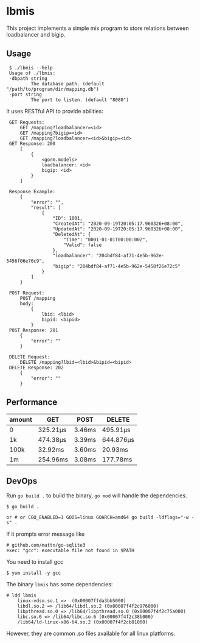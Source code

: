 # lbmis

This project implements a simple mis program to store relations between loadbalancer and bigip.

## Usage

   ```
    $ ./lbmis --help
    Usage of ./lbmis:
    -dbpath string
            The database path. (default "/path/to/program/dir/mapping.db")
    -port string
            The port to listen. (default "8080")
   ```

   It uses RESTful API to provide abilities:

   ```
    GET Requests:
        GET /mapping?loadbalancer=<id>
        GET /mapping?bigip=<id>
        GET /mapping?loadbalancer=<id>&bigip=<id>
    GET Response: 200
        [
            {
                <gorm.models>
                loadbalancer: <id>
                bigip: <id>
            }
        ]

    Response Example:
        {
            "error": "",
            "result": [
                {
                    "ID": 1001,
                    "CreatedAt": "2020-09-19T20:05:17.960326+08:00",
                    "UpdatedAt": "2020-09-19T20:05:17.960326+08:00",
                    "DeletedAt": {
                        "Time": "0001-01-01T00:00:00Z",
                        "Valid": false
                    },
                    "loadbalancer": "204bdf84-af71-4e5b-962e-5456f06e70c9",
                    "bigip": "204bdf84-af71-4e5b-962e-5458f26e72c5"
                }
            ]
        }
   ```

   ```
    POST Request:
        POST /mapping
        body: 
            {
                lbid: <lbid>
                bipid: <bipid>
            }
    POST Response: 201
        {
            "error": ""
        }
   ```

   ```
    DELETE Request:
        DELETE /mapping?lbid=<lbid>&bipid=<bipid>
    DELETE Response: 202
        {
            "error": ""
        }
   ```

## Performance

| amount | GET | POST | DELETE |
| ------ | --- | ---- | ------ |
| 0 | 325.21µs | 3.46ms | 495.91µs |
| 1k | 474.38µs | 3.39ms | 644.876µs |
| 100k | 32.92ms  | 3.60ms  | 20.93ms  |
| 1m | 254.96ms  | 3.08ms  | 177.78ms  |

## DevOps

Run `go build .` to build the binary, `go mod` will handle the dependencies.
```
$ go build . 

or # or CGO_ENABLED=1 GOOS=linux GOARCH=amd64 go build -ldflags="-w -s" .
```

If it prompts error message like
```
# github.com/mattn/go-sqlite3
exec: "gcc": executable file not found in $PATH
```

You need to install gcc

```
$ yum install -y gcc
```

The binary `lbmis` has some dependencies:

```
# ldd lbmis
	linux-vdso.so.1 =>  (0x00007ffda3bb5000)
	libdl.so.2 => /lib64/libdl.so.2 (0x00007f4f2c976000)
	libpthread.so.0 => /lib64/libpthread.so.0 (0x00007f4f2c75a000)
	libc.so.6 => /lib64/libc.so.6 (0x00007f4f2c38b000)
	/lib64/ld-linux-x86-64.so.2 (0x00007f4f2cb81000)
```

However, they are common .so files available for all linux platforms.


